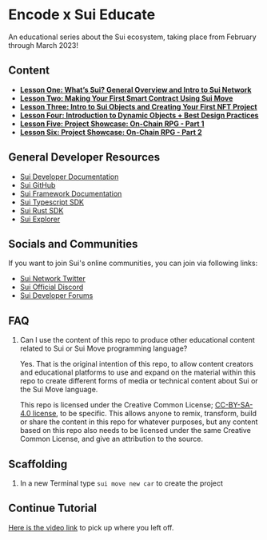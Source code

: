 # Encode x Sui Educate

An educational series about the Sui ecosystem, taking place from February through March 2023!

## Content

- [**Lesson One: What’s Sui? General Overview and Intro to Sui Network**](./lesson-1/)
- [**Lesson Two: Making Your First Smart Contract Using Sui Move**](./lesson-2/)
- [**Lesson Three: Intro to Sui Objects and Creating Your First NFT Project**](./lesson-3/)
- [**Lesson Four: Introduction to Dynamic Objects + Best Design Practices**](./lesson-4/)
- [**Lesson Five: Project Showcase: On-Chain RPG - Part 1**](./lesson-5/)
- [**Lesson Six: Project Showcase: On-Chain RPG - Part 2**](./lesson-6/)

## General Developer Resources

- [Sui Developer Documentation](https://docs.sui.io/build)
- [Sui GitHub](https://github.com/MystenLabs/sui)
- [Sui Framework Documentation](https://github.com/MystenLabs/sui/tree/main/crates/sui-framework/docs)
- [Sui Typescript SDK](https://github.com/MystenLabs/sui/tree/main/sdk/typescript)
- [Sui Rust SDK](https://github.com/MystenLabs/sui/tree/main/crates/sui-sdk)
- [Sui Explorer](https://explorer.sui.io/)

## Socials and Communities

If you want to join Sui's online communities, you can join via following links:

- [Sui Network Twitter](https://twitter.com/SuiNetwork)
- [Sui Official Discord](https://discord.gg/sui)
- [Sui Developer Forums](https://forums.sui.io/)

## FAQ

1. Can I use the content of this repo to produce other educational content related to Sui or Sui Move programming language?

   Yes. That is the original intention of this repo, to allow content creators and educational platforms to use and expand on the material within this repo to create different forms of media or technical content about Sui or the Sui Move language.

   This repo is licensed under the Creative Common License; [CC-BY-SA-4.0 license](./LICENSE), to be specific. This allows anyone to remix, transform, build or share the content in this repo for whatever purposes, but any content based on this repo also needs to be licensed under the same Creative Common License, and give an attribution to the source.

## Scaffolding

1. In a new Terminal type `sui move new car` to create the project

## Continue Tutorial

[Here is the video link](https://youtu.be/0wTpVQb09qs?si=xBaoDAJYs9k8WjOr&t=971) to pick up where you left off.

